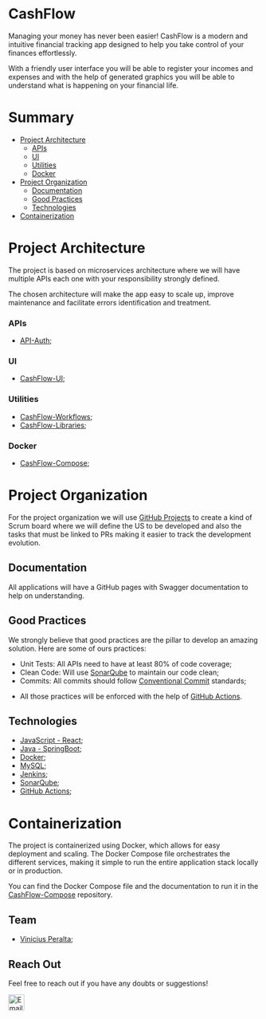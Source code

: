 # CashFlow

Managing your money has never been easier! CashFlow is a modern and intuitive financial tracking app designed to help you take control of your finances effortlessly.

With a friendly user interface you will be able to register your incomes and expenses and with the help of generated graphics you will be able to understand what is happening on your financial life.

# Summary

- [Project Architecture](#project-architecture)
  - [APIs](#apis)
  - [UI](#ui)
  - [Utilities](#utilities)
  - [Docker](#docker)
- [Project Organization](#project-organization)
    - [Documentation](#documentation)
    - [Good Practices](#good-practices)
    - [Technologies](#technologies)
- [Containerization](#containerization)

# Project Architecture

The project is based on microservices architecture where we will have multiple APIs each one with your responsibility strongly defined. 

The chosen architecture will make the app easy to scale up, improve maintenance and facilitate errors identification and treatment.

### APIs

- [API-Auth](https://github.com/Peralta-CashFlow/CashFlow-API-Auth);

### UI

- [CashFlow-UI](https://github.com/Peralta-CashFlow/CashFlow-UI);

### Utilities

- [CashFlow-Workflows](https://github.com/Peralta-CashFlow/CashFlow-WorkFlows);
- [CashFlow-Libraries](https://github.com/Peralta-CashFlow/CashFlow-Libraries);

### Docker

- [CashFlow-Compose](https://github.com/Peralta-CashFlow/CashFlow-Compose);

# Project Organization

For the project organization we will use [GitHub Projects](https://github.com/Peralta-CashFlow/.github/projects) to create a kind of Scrum board where we will define the US to be developed and also the tasks
that must be linked to PRs making it easier to track the development evolution.

## Documentation

All applications will have a GitHub pages with Swagger documentation to help on understanding.

## Good Practices

We strongly believe that good practices are the pillar to develop an amazing solution. Here are some of ours practices:

- Unit Tests: All APIs need to have at least 80% of code coverage;
- Clean Code: Will use [SonarQube](https://www.sonarsource.com/) to maintain our code clean;
- Commits: All commits should follow [Conventional Commit](https://www.conventionalcommits.org/en/v1.0.0/) standards;

* All those practices will be enforced with the help of [GitHub Actions](https://github.com/features/actions).

## Technologies

- [JavaScript - React](https://react.dev/);
- [Java - SpringBoot](https://spring.io/projects/spring-boot);
- [Docker](https://www.docker.com/);
- [MySQL](https://www.mysql.com/);
- [Jenkins](https://www.jenkins.io/);
- [SonarQube](https://www.sonarsource.com/products/sonarqube);
- [GitHub Actions](https://github.com/features/actions);

# Containerization

The project is containerized using Docker, which allows for easy deployment and scaling. 
The Docker Compose file orchestrates the different services, making it simple to run the entire application stack locally or in production.

You can find the Docker Compose file and the documentation to run it in the [CashFlow-Compose](https://github.com/Peralta-CashFlow/CashFlow-Compose) repository.

## Team

- [Vinicius Peralta](https://www.linkedin.com/in/vinicius-peralta/);

## Reach Out

Feel free to reach out if you have any doubts or suggestions! 

<a href="mailto:vinicius-peralta@hotmail.com" target="_blank">
  <img src="https://github.com/user-attachments/assets/78131001-6300-4d17-bad6-4c9dbd2e4ca5" alt="Email" title="Email" width="32" height="32">
</a>
